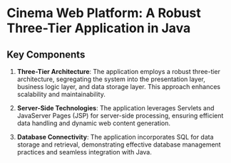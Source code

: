 # Cinema Web Platform: A Robust Three-Tier Application in Java

## Key Components

1. **Three-Tier Architecture**: The application employs a robust three-tier architecture, segregating the system into the presentation layer, business logic layer, and data storage layer. This approach enhances scalability and maintainability.

2. **Server-Side Technologies**: The application leverages Servlets and JavaServer Pages (JSP) for server-side processing, ensuring efficient data handling and dynamic web content generation.

3. **Database Connectivity**: The application incorporates SQL for data storage and retrieval, demonstrating effective database management practices and seamless integration with Java.
